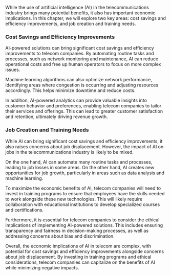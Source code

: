 
While the use of artificial intelligence (AI) in the telecommunications industry brings many potential benefits, it also has important economic implications. In this chapter, we will explore two key areas: cost savings and efficiency improvements, and job creation and training needs.

### Cost Savings and Efficiency Improvements

AI-powered solutions can bring significant cost savings and efficiency improvements to telecom companies. By automating routine tasks and processes, such as network monitoring and maintenance, AI can reduce operational costs and free up human operators to focus on more complex issues.

Machine learning algorithms can also optimize network performance, identifying areas where congestion is occurring and adjusting resources accordingly. This helps minimize downtime and reduce costs.

In addition, AI-powered analytics can provide valuable insights into customer behavior and preferences, enabling telecom companies to tailor their services and offerings. This can lead to greater customer satisfaction and retention, ultimately driving revenue growth.

### Job Creation and Training Needs

While AI can bring significant cost savings and efficiency improvements, it also raises concerns about job displacement. However, the impact of AI on jobs in the telecommunications industry is likely to be mixed.

On the one hand, AI can automate many routine tasks and processes, leading to job losses in some areas. On the other hand, AI creates new opportunities for job growth, particularly in areas such as data analysis and machine learning.

To maximize the economic benefits of AI, telecom companies will need to invest in training programs to ensure that employees have the skills needed to work alongside these new technologies. This will likely require collaboration with educational institutions to develop specialized courses and certifications.

Furthermore, it is essential for telecom companies to consider the ethical implications of implementing AI-powered solutions. This includes ensuring transparency and fairness in decision-making processes, as well as addressing concerns about bias and discrimination.

Overall, the economic implications of AI in telecom are complex, with potential for cost savings and efficiency improvements alongside concerns about job displacement. By investing in training programs and ethical considerations, telecom companies can capitalize on the benefits of AI while minimizing negative impacts.
